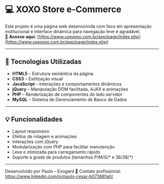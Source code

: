 # 💻 XOXO Store e-Commerce

Este projeto é uma página web desenvolvida com foco em apresentação institucional e interface dinâmica para navegação leve e agradável.  
🔗 **Acesse aqui:** [https://www.usexoxo.com.br/app/page/index.php](https://www.usexoxo.com.br/app/page/index.php)

---

## 🚀 Tecnologias Utilizadas

- **HTML5** – Estrutura semântica da página  
- **CSS3** – Estilização visual  
- **JavaScript** – Interações e comportamentos dinâmicos  
- **jQuery** – Manipulação DOM facilitada, AJAX e animações  
- **PHP** – Renderização de componentes do lado servidor
- **MySQL** – Sistema de Gerenciamento de Banco de Dados

---

## 💡 Funcionalidades

- Layout responsivo  
- Efeitos de rolagem e animações  
- Interações com jQuery
- Modularização com PHP para facilitar manutenção
- Leve e otimizada para carregamento rápido
- Suporte a grade de produtos (tamanhos P/M/G/* e 36/38/*)

---

Desenvolvido por Paulo – Evogard
📩 Contato profissional: https://www.linkedin.com/in/paulo-cesar-b073881a0/
